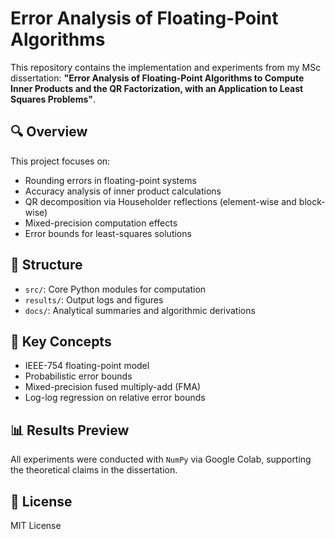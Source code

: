 # Error Analysis of Floating-Point Algorithms

This repository contains the implementation and experiments from my MSc dissertation:
**"Error Analysis of Floating-Point Algorithms to Compute Inner Products and the QR Factorization, with an Application to Least Squares Problems"**.

## 🔍 Overview

This project focuses on:
- Rounding errors in floating-point systems
- Accuracy analysis of inner product calculations
- QR decomposition via Householder reflections (element-wise and block-wise)
- Mixed-precision computation effects
- Error bounds for least-squares solutions

## 🧪 Structure

- `src/`: Core Python modules for computation
- `results/`: Output logs and figures
- `docs/`: Analytical summaries and algorithmic derivations

## 🧠 Key Concepts

- IEEE-754 floating-point model
- Probabilistic error bounds
- Mixed-precision fused multiply-add (FMA)
- Log-log regression on relative error bounds

## 📊 Results Preview

All experiments were conducted with `NumPy` via Google Colab, supporting the theoretical claims in the dissertation.

## 📄 License

MIT License
